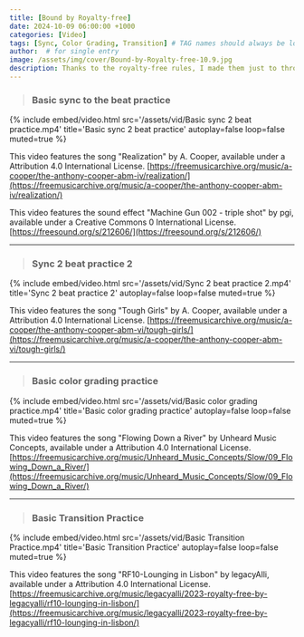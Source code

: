 ```yaml
---
title: [Bound by Royalty-free]
date: 2024-10-09 06:00:00 +1000
categories: [Video]
tags: [Sync, Color Grading, Transition] # TAG names should always be lowercase
author:  # for single entry
image: /assets/img/cover/Bound-by-Royalty-free-10.9.jpg
description: Thanks to the royalty-free rules, I made them just to throw them in the bin later.
---
```


>### Basic sync to the beat practice

{%
  include embed/video.html
  src='/assets/vid/Basic sync 2 beat practice.mp4'
  title='Basic sync 2 beat practice'
  autoplay=false
  loop=false
  muted=true
%}

This video features the song "Realization" by A. Cooper, available under a Attribution 4.0 International License.
[https://freemusicarchive.org/music/a-cooper/the-anthony-cooper-abm-iv/realization/](https://freemusicarchive.org/music/a-cooper/the-anthony-cooper-abm-iv/realization/)

This video features the sound effect "Machine Gun 002 - triple shot" by pgi, available under a Creative Commons 0 International License.
[https://freesound.org/s/212606/](https://freesound.org/s/212606/)

---
>### Sync 2 beat practice 2

{%
  include embed/video.html
  src='/assets/vid/Sync 2 beat practice 2.mp4'
  title='Sync 2 beat practice 2'
  autoplay=false
  loop=false
  muted=true
%}

This video features the song "Tough Girls" by A. Cooper, available under a Attribution 4.0 International License.
[https://freemusicarchive.org/music/a-cooper/the-anthony-cooper-abm-vi/tough-girls/](https://freemusicarchive.org/music/a-cooper/the-anthony-cooper-abm-vi/tough-girls/)

---
>### Basic color grading practice

{%
  include embed/video.html
  src='/assets/vid/Basic color grading practice.mp4'
  title='Basic color grading practice'
  autoplay=false
  loop=false
  muted=true
%}

This video features the song "Flowing Down a River" by Unheard Music Concepts, available under a Attribution 4.0 International License.
[https://freemusicarchive.org/music/Unheard_Music_Concepts/Slow/09_Flowing_Down_a_River/](https://freemusicarchive.org/music/Unheard_Music_Concepts/Slow/09_Flowing_Down_a_River/)

---
>### Basic Transition Practice

{%
  include embed/video.html
  src='/assets/vid/Basic Transition Practice.mp4'
  title='Basic Transition Practice'
  autoplay=false
  loop=false
  muted=true
%}

This video features the song "RF10-Lounging in Lisbon" by legacyAlli, available under a Attribution 4.0 International License.
[https://freemusicarchive.org/music/legacyalli/2023-royalty-free-by-legacyalli/rf10-lounging-in-lisbon/](https://freemusicarchive.org/music/legacyalli/2023-royalty-free-by-legacyalli/rf10-lounging-in-lisbon/)